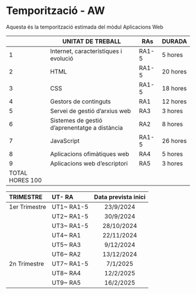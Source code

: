# Temporització - AW

Aquesta és la temporització estimada del mòdul Aplicacions Web


|                 | UNITAT DE TREBALL                             | RAs   | DURADA   |
|-----------------|-----------------------------------------------|-------|----------|
| 1               | Internet, característiques i evolució         | RA1-5 | 5 hores  |
| 2               | HTML                                          | RA1-5 | 20 hores |
| 3               | CSS                                           | RA1-5 | 18 hores |
| 4               | Gestors de continguts                         | RA1   | 12 hores |
| 5               | Servei de gestió d’arxius web                 | RA3   | 3 hores  |
| 6               | Sistemes de gestió d’aprenentatge a distància | RA2   | 8 hores  |
| 7               | JavaScript                                    | RA1-5 | 26 hores |
| 8               | Aplicacions ofimàtiques web                   | RA4   | 5 hores  |
| 9               | Aplicacions web d’escriptori                  | RA5   | 3 hores  |
| TOTAL HORES 100 |                                               |       |          |


| TRIMESTRE     | UT\- RA     | Data prevista inici |
|:--------------|:------------|:-------------------:|
| 1er Trimestre | UT1\~ RA1-5 |      23/9/2024      |
|               | UT2\~ RA1-5 |      30/9/2024      |
|               | UT3\~ RA1-5 |     28/10/2024      |
|               | UT4\~ RA1   |     22/11/2024      |
|               | UT5\~ RA3   |      9/12/2024      |
|               | UT6\~ RA2   |     13/12/2024      |
| 2n Trimestre  | UT7\~ RA1-5 |      7/1/2025       |
|               | UT8\~ RA4   |      12/2/2025      |
|               | UT9\~ RA5   |      16/2/2025      |
